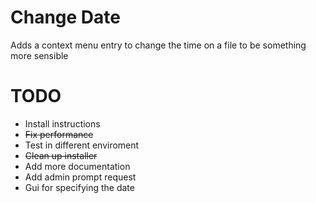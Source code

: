 # Change Date
Adds a context menu entry to change the time on a file to be something more sensible

# TODO

- Install instructions
- ~~Fix performance~~ 
- Test in different enviroment
- ~~Clean up installer~~
- Add more documentation
- Add admin prompt request
- Gui for specifying the date
